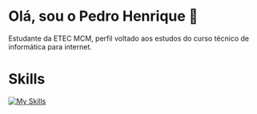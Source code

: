 # Olá, sou o Pedro Henrique 👑

Estudante da ETEC MCM, perfil voltado aos estudos do curso técnico de informática para internet.

# Skills
[![My Skills](https://skillicons.dev/icons?i=js,html,css,python,cs,vscode)](https://skillicons.dev)
